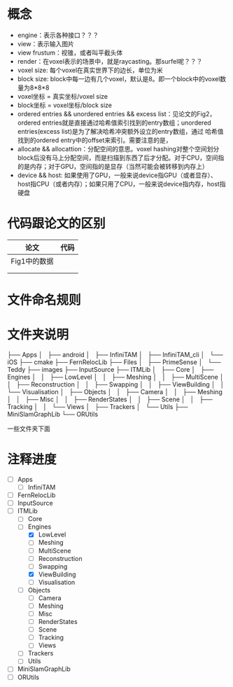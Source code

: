 # 概念
- engine：表示各种接口？？？
- view：表示输入图片
- view frustum：视锥，或者叫平截头体
- render：在voxel表示的场景中，就是raycasting。那surfel呢？？？
- voxel size: 每个voxel在真实世界下的边长，单位为米
- block size: block中每一边有几个voxel，默认是8。即一个block中的voxel数量为8\*8\*8
- voxel坐标 = 真实坐标/voxel size
- block坐标 = voxel坐标/block size
- ordered entries && unordered entries && excess list：见论文的Fig2，ordered entries就是直接通过哈希值索引找到的entry数组；unordered entries(excess list)是为了解决哈希冲突额外设立的entry数组，通过 哈希值找到的ordered entry中的offset来索引。需要注意的是，
- allocate && allocattion：分配空间的意思。voxel hashing对整个空间划分block后没有马上分配空间，而是扫描到东西了后才分配。对于CPU，空间指的是内存；对于GPU，空间指的是显存（当然可能会被转移到内存上）
- device && host: 如果使用了GPU，一般来说device指GPU（或者显存）、host指CPU（或者内存）；如果只用了CPU，一般来说device指内存，host指硬盘
# 代码跟论文的区别

| 论文         | 代码 |
| ------------ | ---- |
| Fig1中的数据 |      |
|              |      |
|              |      |



# 文件命名规则


# 文件夹说明
├── Apps
│   ├── android
│   ├── InfiniTAM
│   ├── InfiniTAM_cli
│   └── iOS
├── cmake
├── FernRelocLib
├── Files
│   ├── PrimeSense
│   └── Teddy
├── images
├── InputSource
├── ITMLib
│   ├── Core
│   ├── Engines
│   │   ├── LowLevel
│   │   ├── Meshing
│   │   ├── MultiScene
│   │   ├── Reconstruction
│   │   ├── Swapping
│   │   ├── ViewBuilding
│   │   └── Visualisation
│   ├── Objects
│   │   ├── Camera
│   │   ├── Meshing
│   │   ├── Misc
│   │   ├── RenderStates
│   │   ├── Scene
│   │   ├── Tracking
│   │   └── Views
│   ├── Trackers
│   └── Utils
├── MiniSlamGraphLib
└── ORUtils

一些文件夹下面

# 注释进度

- [ ] Apps
    - [ ] InfiniTAM
- [ ] FernRelocLib
- [ ] InputSource
- [ ] ITMLib
    - [ ] Core
    - [ ] Engines
        - [x] LowLevel
        - [ ] Meshing
        - [ ] MultiScene
        - [ ] Reconstruction
        - [ ] Swapping
        - [x] ViewBuilding
        - [ ] Visualisation
    - [ ] Objects
        - [ ] Camera
        - [ ] Meshing
        - [ ] Misc
        - [ ] RenderStates
        - [ ] Scene
        - [ ] Tracking
        - [ ] Views
    - [ ] Trackers
    - [ ] Utils
- [ ] MiniSlamGraphLib
- [ ] ORUtils